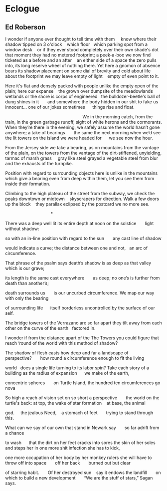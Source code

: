# Eclogue
## Ed Roberson
I wonder if anyone ever thought
to tell time with them     know where their shadow
tipped on 3 o'clock    which floor   which parking spot
from a window desk    or if they ever
stood completely over their own shade's dot
that moment they had no metered footprint;
a peek-a-boo we now find ticketed
as a before and an after    an either
side of a space the zero pulls into,
its long reserve wheel of nothing there.
Yet here a gnomon of absence bears its shadow
placement on some dial of brevity and cold
about life       about the footprint we may leave
empty of light    empty of even point to it.



Here it's flat and densely packed with people
unlike the empty open of the plain;
here our expanse    the grown over dumpsite
of the meadowlands wetlands or the shore
is corps of engineered   the bulldozer-beetle's
ball of dung shines in it       and somewhere the body
hidden in our shit to fake us innocent...
one of our jokes sometimes      things rise and float.

                                                               We in the
morning
catch, from the train, in the green garbage runoff,
sight of white herons and the cormorants.
When they’re there in the evening, we safely
assume the world hasn’t gone anywhere;
a take of bearings       the same the next morning
when we’d see the lit towers on the island
we were headed for      we see now the hour.



From the Jersey side we take a bearing, as
on mountains from the vantage of the plain,
on the towers from the vantage of the
dirt-stiffened, unyielding, tarmac of marsh
grass     gray like steel grayed a vegetable steel
from blur and the exhausts of the turnpike.

Position with regard to surrounding objects
here is unlike in the mountains which give
a bearing even from deep within them, let you
see them from inside their formation.

Climbing to the high plateau of the street
from the subway, we check the peaks downtown
or midtown    skyscrapers for direction.
Walk a few doors up the block    they parallax
eclipsed by the postcard we no more see.


                                     *


There was a deep well lit its entire depth
at noon on the solstice       light without shadow:

so with an in-line position with regard
to the sun       any cast line of shadow

would indicate a curve; the distance between
one and not,   an arc of circumference.

That phrase of the psalm says death’s shadow is
as deep as that valley which is our grave;

its length is the same cast everywhere       as deep;
no one’s is further from death than another’s;

death surrounds us       is our uncurbed circumference.
We map our way with only the bearing

of surrounding life      itself borderless
uncontrolled by the surface of our self.



The bridge towers of the Verrazano
are so far apart they tilt away from
each other on the curve of the earth   factored in.

I wonder if from the distance apart
of the The Towers you could figure that reach
‘round of the world with this method of shadow?

The shadow of flesh casts how deep and far
a landscape of perspective?       how round
a circumference enough to fit the living

world   does a single life turning to its labor spin?
Take each story of a building as the radius
of expansion      we make of the earth,

concentric spheres       on Turtle Island,
the hundred ten circumferences go nova



So high a reach of vision set on so short
a perspective       the world on the turtle's back:
at top, the wake of star formation    at base, the animal

god.     the jealous Need,    a stomach
of feet       trying to stand through this.

What can we say of our own that stand
in Newark say       so far adrift from a chance

to wash      that the dirt on her feet cracks
into sores the skin of her soles    and steps her in
one more shit infection she has to kick,

one more occupation of her body by
her monkey rulers she will have to throw off
into space       off her back       burned out but clear

of starring habit.       Of her destroyed sun    say
it endows the landfill       on which to build a
new development       “We are the stuff of stars,” Sagan says.